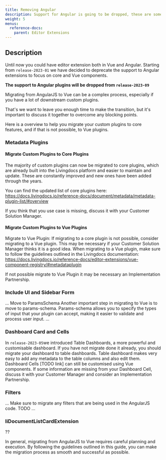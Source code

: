 ```yaml
---
title: Removing Angular
description: Support for Angular is going to be dropped, these are some strategies to migrate.
weight: 5
menus:
  reference-docs:
    parent: Editor Extensions
---
```


## Description

Until now you could have editor extension both in Vue and Angular. Starting from `release-2023-01` we have decided to deprecate the support to Angular extensions to focus on core and Vue components. 

**The support to Angular plugins will be dropped from `release-2023-09`**

Migrating from AngularJS to Vue can be a complex process, especially if you have a lot of downstream custom plugins. 

That's we want to leave you enough time to make the transition, but it's important to discuss it together to overcome any blocking points.

Here is a overview to help you migrate your custom plugins to core features, and if that is not possible, to Vue plugins.


### Metadata Plugins

#### Migrate Custom Plugins to Core Plugins

The majority of custom plugins can now be migrated to core plugins, which are already built into the Livingdocs platform and easier to maintain and update. These are constantly improved and new ones have been added through the years. 

You can find the updated list of core plugins here: https://docs.livingdocs.io/reference-docs/document/metadata/metadata-plugin-list/#overview

If you think that you use case is missing, discuss it with your Customer Solution Manager. 

#### Migrate Custom Plugins to Vue Plugins

Migrate to Vue Plugin: If migrating to a core plugin is not possible, consider migrating to a Vue plugin. This may be necessary if your Customer Solution Manager thinks it is a good idea. When migrating to a Vue plugin, make sure to follow the guidelines outlined in the Livingdocs documentation: https://docs.livingdocs.io/reference-docs/editor-extensions/vue-component-registry/#metadataplugin

If not possible migrate to Vue Plugin it may be necessary an Implementation Partnership.

### Include UI and Sidebar Form

...
Move to ParamsSchema
Another important step in migrating to Vue is to move to params-schema. Params-schema allows you to specify the types of input that your plugin can accept, making it easier to validate and process user input.
...

### Dashboard Card and Cells

In `release-2023-05`we introduced Table Dashboards, a more powerful and customisable dashboard. If you have not migrate done it already, you should migrate your dashboard to table dashboards.
Table dashboard makes very easy to add any metadata to the table columns and also edit them.
Dashboard Cells [TODO link] can still be customised using Vue components.
If some information are missing from your Dashboard Cell, discuss it with your Customer Manager and consider an Implementation Partnership.

### Filters

...
Make sure to migrate any filters that are being used in the AngularJS code.
TODO
...

### liDocumentListCardExtension

??

In general, migrating from AngularJS to Vue requires careful planning and execution. By following the guidelines outlined in this guide, you can make the migration process as smooth and successful as possible.
